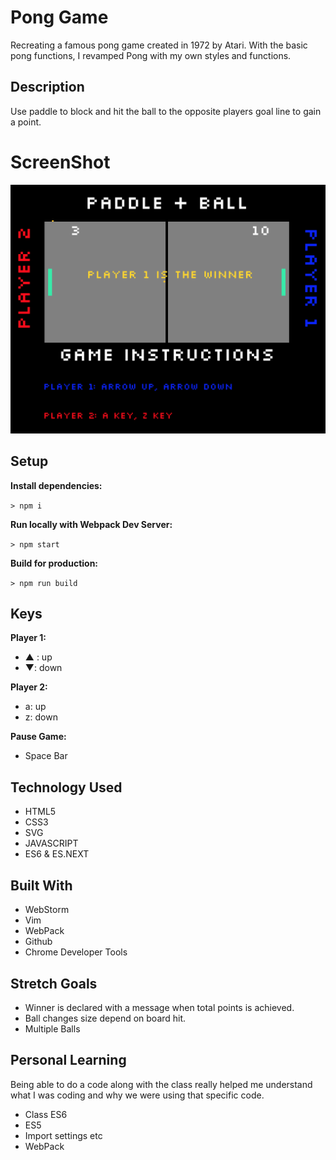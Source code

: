 # Pong Game

Recreating a famous pong game created in 1972 by Atari. With the basic pong functions, I revamped Pong with my own styles and functions.


## Description

Use paddle to block and hit the ball to the opposite players goal line to gain a point.

# ScreenShot

![desktop](./public/screenshot/pongss.png)


## Setup

**Install dependencies:**

`> npm i`

**Run locally with Webpack Dev Server:**

`> npm start`

**Build for production:**

`> npm run build`

## Keys

**Player 1:**
* ▲ : up
* ▼: down

**Player 2:**
* a: up
* z: down

**Pause Game:**
* Space Bar

## Technology Used

* HTML5
* CSS3
* SVG
* JAVASCRIPT 
* ES6 & ES.NEXT

## Built With

* WebStorm
* Vim
* WebPack
* Github
* Chrome Developer Tools


## Stretch Goals

* Winner is declared with a message when total points is achieved.
* Ball changes size depend on board hit.
* Multiple Balls


## Personal Learning

Being able to do a code along with the class really helped me understand what I was coding and why we were using that specific code. 

* Class ES6
* ES5 
* Import settings etc
* WebPack
